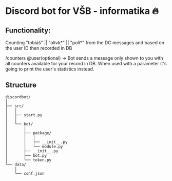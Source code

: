 # Discord bot for VŠB - informatika :fire:

## Functionality:
Counting "tobiáš" || "olivk*" || "poli*" from the DC messages and based on the user ID then recorded in DB

/counters @user(optional) -> Bot sends a message only shown to you with all counters available for your record in DB. When used with a parameter it's going to print the user's statistics instead.

## Structure
```
discordbot/
│
├── src/
│   │
│   ├── start.py
│   │
│   └── bot/
│       │   
│       ├── package/
│       │   │
│       │   ├── __init__.py
│       │   └── module.py
│       ├── __init__.py
│       ├── bot.py
│       └── token.py
└── data/
    │
    └── conf.json
```
